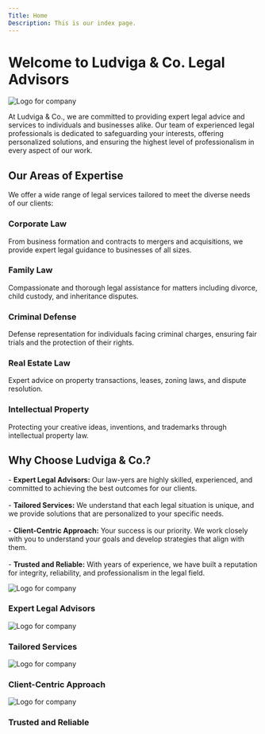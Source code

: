 ```yaml
---
Title: Home
Description: This is our index page.
---
```


<div class="contactlayout">
    <div class="part">
        <h1>Welcome to Ludviga & Co. Legal Advisors</h1>
    </div>
    <div class="part">
        <div>
            <img src="%base_url%/assets/img/favicon.png" class="img-1" alt="Logo for company">
        </div>
    </div>
</div>
<p class="p1">
At Ludviga & Co., we are committed to providing expert legal advice and services to individuals and businesses alike. Our team of experienced legal professionals is dedicated to safeguarding your interests, offering personalized solutions, and ensuring the highest level of professionalism in every aspect of our work.
</p>

## Our Areas of Expertise

<p class="p2">
We offer a wide range of legal services tailored to meet the diverse needs of our clients:
</p>

<div class="contactlayout">
    <div class="borders three-d">
        <h3> Corporate Law
        </h3>
        <p >
        From business formation and contracts to mergers and acquisitions, we provide expert legal guidance to businesses of all sizes.
        </p>
    </div>
    <div class="borders three-d">
        <h3> Family Law
        </h3>
        <p >
        Compassionate and thorough legal assistance for matters including divorce, child custody, and inheritance disputes.
        </p>
    </div>
    <div class="borders three-d">
        <h3> Criminal Defense
        </h3>
        <p >
        Defense representation for individuals facing criminal charges, ensuring fair trials and the protection of their rights.
        </p>
    </div>
    <div class="borders three-d">
        <h3> Real Estate Law
        </h3>
        <p >
        Expert advice on property transactions, leases, zoning laws, and dispute resolution.
        </p>
    </div>
    <div class="borders three-d">
        <h3> Intellectual Property
        </h3>
        <p >
       Protecting your creative ideas, inventions, and trademarks through intellectual property law.
        </p>
    </div>
    <!-- <div class=" borders three-d part">
        <div class=" part">
                <img src="%base_url%/assets/img/lawCover.jpg" class="" alt="Logo for company">
        </div>
        <div class="part">
            <h3> Intellectual Property
            </h3>
        </div>
    </div> -->
</div>
<!-- ![Profile Picture](assets/img/hassanicon.png){.hero} -->

<p class="p2">

</p>

## Why Choose Ludviga & Co.? 

<p class="p3">
- <b>Expert Legal Advisors:</b> Our law-yers are highly skilled, experienced, and committed to achieving the best outcomes for our clients.
 <br><br>
- <b>Tailored Services:</b> We understand that each legal situation is unique, and we provide solutions that are personalized to your specific needs.
 <br><br>
- <b>Client-Centric Approach:</b> Your success is our priority. We work closely with you to understand your goals and develop strategies that align with them.
 <br><br>
- <b>
Trusted and Reliable:</b> With years of experience, we have built a reputation for integrity, reliability, and professionalism in the legal field.
</p>

<div class="flex-container">

<div class=" soft-borders three-d part">
        <div class=" part">
                <img src="%base_url%/assets/img/lawCover.jpg" class="soft-img" alt="Logo for company">
            <h3> Expert Legal Advisors
            </h3>
</div>
</div>
<div class=" soft-borders three-d part">
        <div class=" part">
                <img src="%base_url%/assets/img/law4.jpg" class="soft-img" alt="Logo for company">
            <h3> Tailored Services
            </h3>
</div>
</div>
<div class=" soft-borders three-d part">
        <div class=" part">
                <img src="%base_url%/assets/img/lawCover.jpg" class="soft-img" alt="Logo for company">
        </div>
        <div class="part">
            <h3> Client-Centric Approach
            </h3>
        </div>
</div>
<div class="soft-borders three-d part ">
        <div class=" part">
                <img src="%base_url%/assets/img/law4.jpg" class="soft-img" alt="Logo for company">
        </div>
        <div class="part">
            <h3> Trusted and Reliable
            </h3>
        </div>
</div>
</div>
